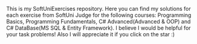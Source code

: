 This is my SoftUniExercises repository.
Here you can find my solutions for each exercise from SoftUni Judge for the following courses: Programming Basics, Programming Fundamentals, C# Advanced(Advanced & OOP) and C# DataBase(MS SQL & Entity Framework).
I believe I would be helpful for your task problems!
Also I will appreciate it if you click on the star :)
